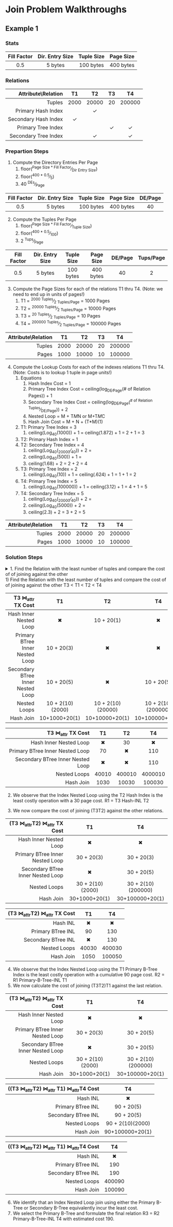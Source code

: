 # Join Problem Walkthroughs
## Example 1
### Stats
|Fill Factor|Dir. Entry Size|Tuple Size|Page Size|    
|:---------:|:-------------:|:--------:|:-------:|  
|     0.5   |    5 bytes    | 100 bytes|400 bytes|

### Relations
| Attribute\Relation |    T1    |    T2    |    T3    |    T4    |    
|-------------------:|:--------:|:--------:|:--------:|:--------:|
|       Tuples       |  2000    |  20000   |    20    |  200000  |  
| Primary Hash Index |          |     ✓    |          |          |  
|Secondary Hash Index|     ✓    |          |          |          |  
| Primary Tree Index |          |          |    ✓     |     ✓    |  
|Secondary Tree Index|          |     ✓    |          |     ✓    |  

### Prepartion Steps 
1. Compute the Directory Entries Per Page
   1.  floor(<sup>Page Size * Fill Factor</sup>&frasl;<sub>Dir Entry Size</sub>)  
   2.  floor(<sup>400 * 0.5</sup>&frasl;<sub>5</sub>) 
   3.  40 <sup>DEs</sup>&frasl;<sub>Page</sub>
   
|Fill Factor|Dir. Entry Size|Tuple Size|Page Size|DE/Page|    
|:---------:|:-------------:|:--------:|:-------:|:-----:|     
|     0.5   |    5 bytes    | 100 bytes|400 bytes|  40   |  

2. Compute the Tuples Per Page
   1.  floor(<sup>Page Size * Fill Factor</sup>&frasl;<sub>Tuple Size</sub>) 
   2.  floor(<sup>400 * 0.5</sup>&frasl;<sub>100</sub>)  
   3.  2 <sup>Tups</sup>&frasl;<sub>Page</sub>

|Fill Factor|Dir. Entry Size|Tuple Size|Page Size|DE/Page|Tups/Page|    
|:---------:|:-------------:|:--------:|:-------:|:-----:|:-------:|   
|     0.5   |    5 bytes    | 100 bytes|400 bytes|  40   |    2    |  

3. Compute the Page Sizes for each of the relations T1 thru T4. (Note: we need to end up in units of pages!)
   1.  T1 = <sup>2000 Tuples</sup>&frasl;<sub>2 Tuples/Page</sub> = 1000 Pages  
   1.  T2 = <sup>20000 Tuples</sup>&frasl;<sub>2 Tuples/Page</sub> = 10000 Pages  
   1.  T3 = <sup>20 Tuples</sup>&frasl;<sub>2 Tuples/Page</sub> = 10 Pages  
   1.  T4 = <sup>200000 Tuples</sup>&frasl;<sub>2 Tuples/Page</sub> = 100000 Pages  

| Attribute\Relation |    T1    |    T2    |    T3    |    T4    |      
|-------------------:|:--------:|:--------:|:--------:|:--------:|
|       Tuples       |  2000    |  20000   |    20    |  200000  | 
|       Pages        |  1000    |  10000   |    10    |  100000  |  

4. Compute the Lookup Costs for each of the indexes relations T1 thru T4. (Note: Costs is to lookup 1 tuple in page units!)
   1.  Equations
       1. Hash Index Cost = 1
       2. Primary Tree Index Cost = ceiling(log<sub>DE&frasl;Page</sub>(# of Relation Pages)) + 1
       3. Secondary Tree Index Cost = ceiling(log<sub>DE&frasl;Page</sub>(<sup># of Relation Tuples</sup>&frasl;<sub>DE/Page</sub>)) + 2
       4. Nested Loop = M + T*M*N or M+T*M*C
       5. Hash Join Cost = M + N + (T*M)(1)
   2.  T1: Primary Tree Index = 3
       1.  ceiling(Log<sub>40</sub>(1000)) + 1 = ceiling(1.872) + 1 = 2 + 1 = 3 
   3.  T2: Primary Hash Index = 1  
   3.  T2: Secondary Tree Index = 4
       1.  ceiling(Log<sub>40</sub>(<sub>20000</sub>&frasl;<sub>40</sub>)) + 2 = 
       2.  ceiling(Log<sub>40</sub>(500)) + 1 = 
       3.  ceiling(1.68) + 2 = 2 + 2 = 4 
   4.  T3: Primary Tree Index = 2
       1.  ceiling(Log<sub>40</sub>(10)) + 1 = ceiling(.624) + 1 = 1 + 1 = 2  
   4.  T4: Primary Tree Index = 5
       1.  ceiling(Log<sub>40</sub>(100000)) + 1 = ceiling(3.12) + 1 = 4 + 1 = 5   
   4.  T4: Secondary Tree Index = 5
       1.  ceiling(Log<sub>40</sub>(<sub>20000</sub>&frasl;<sub>40</sub>)) + 2 = 
       2.  ceiling(Log<sub>40</sub>(5000)) + 2 = 
       3.  ceiling(2.3) + 2 = 3 + 2 = 5  

| Attribute\Relation |    T1    |    T2    |    T3    |    T4    |      
|-------------------:|:--------:|:--------:|:--------:|:--------:|
|       Tuples       |  2000    |  20000   |    20    |  200000  | 
|       Pages        |  1000    |  10000   |    10    |  100000  |  
      
### Solution Steps

<details> 
  <summary>1. Find the Relation with the least number of tuples and compare the cost of of joining against the other</summary><br />
  an association among two or more entities.
  T3 < T1 < T2 < T4
  
</details>
1)  Find the Relation with the least number of tuples and compare the cost of of joining against the other
    T3 < T1 < T2 < T4
 
| T3 ⋈<sub>attr</sub> TX Cost   |    T1    |    T2    |    T4    |   
|-------------------------------:|:--------:|:--------:|:--------:| 
| Hash Inner Nested Loop         |     ✖    |10 + 20(1)|    ✖     |  
|Primary BTree Inner Nested Loop |10 + 20(3)|    ✖     |    ✖     |  
|Secondary BTree Inner Nested Loop|10 + 20(5)|    ✖     |10 + 20(5)|  
|Nested Loops                    |10 + 2(10)(2000)|10 + 2(10)(20000)|10 + 2(10)(200000)|   
|Hash Join                       |10+1000+20(1)|10+10000+20(1)|10+100000+20(1)|    

| T3 ⋈<sub>attr</sub> TX Cost   |    T1    |    T2    |    T4    |   
|-------------------------------:|:--------:|:--------:|:--------:| 
| Hash Inner Nested Loop         |     ✖    |   30     |    ✖     |  
|Primary BTree Inner Nested Loop |    70    |    ✖     |   110    |  
|Secondary BTree Inner Nested Loop|     ✖    |    ✖     |   110    |  
|Nested Loops                    |40010     |400010    |4000010   |   
|Hash Join                       |1030      |10030     |100030    |   

2) We observe that the Index Nested Loop using the T2 Hash Index is the least costly operation with a 30 page cost.
R1 = T3 Hash-INL T2

3) We now compare the cost of joining (T3T2) against the other relations.

| (T3 ⋈<sub>attr</sub>T2) ⋈<sub>attr</sub> TX Cost   |    T1    |    T4    |   
|-------------------------------:|:--------:|:--------:|  
| Hash Inner Nested Loop         |     ✖    |    ✖     |  
|Primary BTree Inner Nested Loop |30 + 20(3)|30 + 20(3)|  
|Secondary BTree Inner Nested Loop|     ✖    |30 + 20(5)|  
|Nested Loops                    |30 + 2(10)(2000)|30 + 2(10)(200000)|   
|Hash Join                       |30+1000+20(1)|30+100000+20(1)|    

| (T3 ⋈<sub>attr</sub>T2) ⋈<sub>attr</sub> TX Cost|  T1   |  T4    |   
|-------------------------------------------------:|:-----:|:------:|  
| Hash INL                                         |   ✖   |    ✖   |  
|Primary BTree INL                                 |90     |130     |  
|Secondary BTree INL                                |   ✖    |130     |  
|Nested Loops                                      |40030  |400030  |   
|Hash Join                                         |1050   |100050  | 

4) We observe that the Index Nested Loop using the T1 Primary B-Tree Index is the least costly operation with a cumulative 90 page cost.
R2 = R1 Primary-B-Tree-INL T1
5) We now calculate the cost of joining (T3T2)T1 against the last relation.

| (T3 ⋈<sub>attr</sub>T2) ⋈<sub>attr</sub> TX Cost   |    T1    |    T4    |   
|-------------------------------:|:--------:|:--------:|  
| Hash Inner Nested Loop         |     ✖    |    ✖     |  
|Primary BTree Inner Nested Loop |30 + 20(3)|30 + 20(5)|  
|Secondary BTree Inner Nested Loop|     ✖    |30 + 20(5)|  
|Nested Loops                    |30 + 2(10)(2000)|30 + 2(10)(200000)|   
|Hash Join                       |30+1000+20(1)|30+100000+20(1)| 

| ((T3 ⋈<sub>attr</sub>T2) ⋈<sub>attr</sub> T1) ⋈<sub>attr</sub>T4 Cost|  T4   | 
|----------------------------------------------------------------------:|:-----:| 
| Hash INL                                                              |   ✖   |  
|Primary BTree INL                                                      |90 + 20(5)|  
|Secondary BTree INL                                                     |90 + 20(5)|  
|Nested Loops                                                           |90 + 2(10)(2000)|30 + 2(10)(200000)|   
|Hash Join                                                              |90+100000+20(1)|   

| ((T3 ⋈<sub>attr</sub>T2) ⋈<sub>attr</sub> T1) ⋈<sub>attr</sub>T4 Cost|  T4   | 
|----------------------------------------------------------------------:|:-----:| 
| Hash INL                                                              |   ✖   |  
|Primary BTree INL                                                      |190    |  
|Secondary BTree INL                                                    |190    |  
|Nested Loops                                                           |400090 |   
|Hash Join                                                              |100090 | 

6) We identify that an Index Nested Loop join using either the Primary B-Tree or Secondary B-Tree equivalently incur the least cost.
7) We select the Primary B-Tree and formulate the final relation
R3 = R2 Primary-B-Tree-INL T4 with estimated cost 190.
